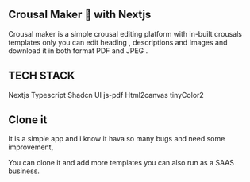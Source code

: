 ## Crousal Maker 📖 with Nextjs

Crousal maker is a simple crousal editing platform with in-built crousals templates only you can edit heading , descriptions and Images and download it in both format PDF and JPEG .


## TECH STACK

Nextjs
Typescript
Shadcn UI
js-pdf
Html2canvas
tinyColor2

## Clone it 
It is a simple app and i know it hava so many bugs and need some improvement, 

You can clone it and add more templates you can also run as a SAAS business.